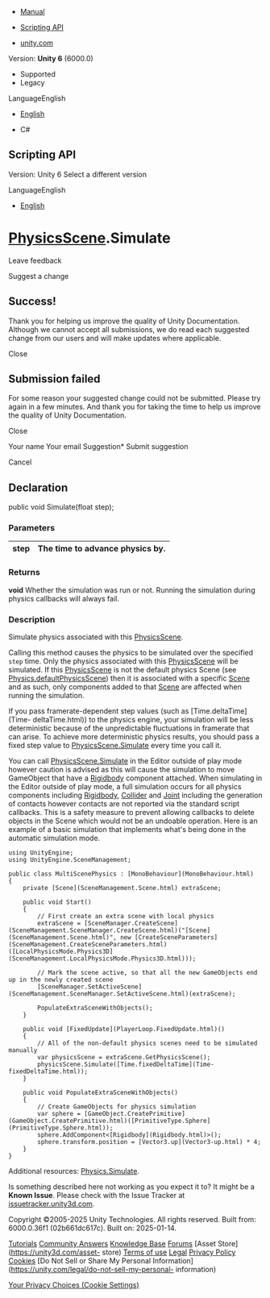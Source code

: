 [ ]()

  * [Manual](../Manual/index.html)
  * [Scripting API](../ScriptReference/index.html)

  * [unity.com](https://unity.com/)

Version: **Unity 6** (6000.0)

  * Supported
  * Legacy

LanguageEnglish

  * [English]()

  * C#

[ ](https://docs.unity3d.com)

## Scripting API

Version: Unity 6 Select a different version

LanguageEnglish

  * [English]()

#  [PhysicsScene](PhysicsScene.html).Simulate

Leave feedback

Suggest a change

## Success!

Thank you for helping us improve the quality of Unity Documentation. Although
we cannot accept all submissions, we do read each suggested change from our
users and will make updates where applicable.

Close

## Submission failed

For some reason your suggested change could not be submitted. Please <a>try
again</a> in a few minutes. And thank you for taking the time to help us
improve the quality of Unity Documentation.

Close

Your name Your email Suggestion* Submit suggestion

Cancel

[ ]()

## Declaration

public void Simulate(float step);

### Parameters

step | The time to advance physics by.  
---|---  
  
### Returns

**void** Whether the simulation was run or not. Running the simulation during
physics callbacks will always fail.

### Description

Simulate physics associated with this [PhysicsScene](PhysicsScene.html).

Calling this method causes the physics to be simulated over the specified
`step` time. Only the physics associated with this
[PhysicsScene](PhysicsScene.html) will be simulated. If this
[PhysicsScene](PhysicsScene.html) is not the default physics Scene (see
[Physics.defaultPhysicsScene](Physics-defaultPhysicsScene.html)) then it is
associated with a specific [Scene](SceneManagement.Scene.html) and as such,
only components added to that [Scene](SceneManagement.Scene.html) are affected
when running the simulation.  
  
If you pass framerate-dependent step values (such as [Time.deltaTime](Time-
deltaTime.html)) to the physics engine, your simulation will be less
deterministic because of the unpredictable fluctuations in framerate that can
arise. To achieve more deterministic physics results, you should pass a fixed
step value to [PhysicsScene.Simulate](PhysicsScene.Simulate.html) every time
you call it.  
  
You can call [PhysicsScene.Simulate](PhysicsScene.Simulate.html) in the Editor
outside of play mode however caution is advised as this will cause the
simulation to move GameObject that have a [Rigidbody](Rigidbody.html)
component attached. When simulating in the Editor outside of play mode, a full
simulation occurs for all physics components including
[Rigidbody](Rigidbody.html), [Collider](Collider.html) and [Joint](Joint.html)
including the generation of contacts however contacts are not reported via the
standard script callbacks. This is a safety measure to prevent allowing
callbacks to delete objects in the Scene which would not be an undoable
operation. Here is an example of a basic simulation that implements what's
being done in the automatic simulation mode.

    
    
    using UnityEngine;
    using UnityEngine.SceneManagement;  
      
    public class MultiScenePhysics : [MonoBehaviour](MonoBehaviour.html)
    {
        private [Scene](SceneManagement.Scene.html) extraScene;  
      
        public void Start()
        {
            // First create an extra scene with local physics
            extraScene = [SceneManager.CreateScene](SceneManagement.SceneManager.CreateScene.html)("[Scene](SceneManagement.Scene.html)", new [CreateSceneParameters](SceneManagement.CreateSceneParameters.html)([LocalPhysicsMode.Physics3D](SceneManagement.LocalPhysicsMode.Physics3D.html)));  
      
            // Mark the scene active, so that all the new GameObjects end up in the newly created scene
            [SceneManager.SetActiveScene](SceneManagement.SceneManager.SetActiveScene.html)(extraScene);  
      
            PopulateExtraSceneWithObjects();
        }  
      
        public void [FixedUpdate](PlayerLoop.FixedUpdate.html)()
        {
            // All of the non-default physics scenes need to be simulated manually
            var physicsScene = extraScene.GetPhysicsScene();
            physicsScene.Simulate([Time.fixedDeltaTime](Time-fixedDeltaTime.html));
        }  
      
        public void PopulateExtraSceneWithObjects()
        {
            // Create GameObjects for physics simulation
            var sphere = [GameObject.CreatePrimitive](GameObject.CreatePrimitive.html)([PrimitiveType.Sphere](PrimitiveType.Sphere.html));
            sphere.AddComponent<[Rigidbody](Rigidbody.html)>();
            sphere.transform.position = [Vector3.up](Vector3-up.html) * 4;
        }
    }
    

Additional resources: [Physics.Simulate](Physics.Simulate.html).

Is something described here not working as you expect it to? It might be a
**Known Issue**. Please check with the Issue Tracker at
[issuetracker.unity3d.com](https://issuetracker.unity3d.com).

Copyright ©2005-2025 Unity Technologies. All rights reserved. Built from:
6000.0.36f1 (02b661dc617c). Built on: 2025-01-14.

[Tutorials](https://unity3d.com/learn) [Community
Answers](https://answers.unity3d.com) [Knowledge
Base](https://support.unity3d.com/hc/en-us)
[Forums](https://forum.unity3d.com) [Asset Store](https://unity3d.com/asset-
store) [Terms of use](https://docs.unity3d.com/Manual/TermsOfUse.html)
[Legal](https://unity.com/legal) [Privacy
Policy](https://unity.com/legal/privacy-policy)
[Cookies](https://unity.com/legal/cookie-policy) [Do Not Sell or Share My
Personal Information](https://unity.com/legal/do-not-sell-my-personal-
information)

[Your Privacy Choices (Cookie Settings)](javascript:void\(0\);)

